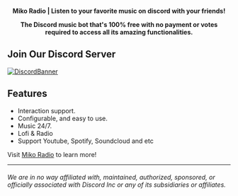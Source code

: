 <div align="center">
  <strong>
      <p>Miko Radio | Listen to your favorite music on discord with your friends!</p>
    <p>The Discord music bot that's 100% free with no payment or votes required to access all its amazing functionalities.</p>
  </strong>
<h3 align="center">

</h3>
</div>

## Join Our Discord Server
[![DiscordBanner](https://i.imgur.com/uZERC5u.png)](https://discord.gg/R5v7CXzWpa )




## Features
- Interaction support.
- Configurable, and easy to use.
- Music 24/7.
- Lofi & Radio
- Support Youtube, Spotify, Soundcloud and etc

Visit [Miko Radio](https://mikoradio.com/) to learn more!

----

###### We are in no way affiliated with, maintained, authorized, sponsored, or officially associated with Discord Inc or any of its subsidiaries or affiliates.
<!-- Heavily inspired by https://github.com/crunchy-lab !-->
